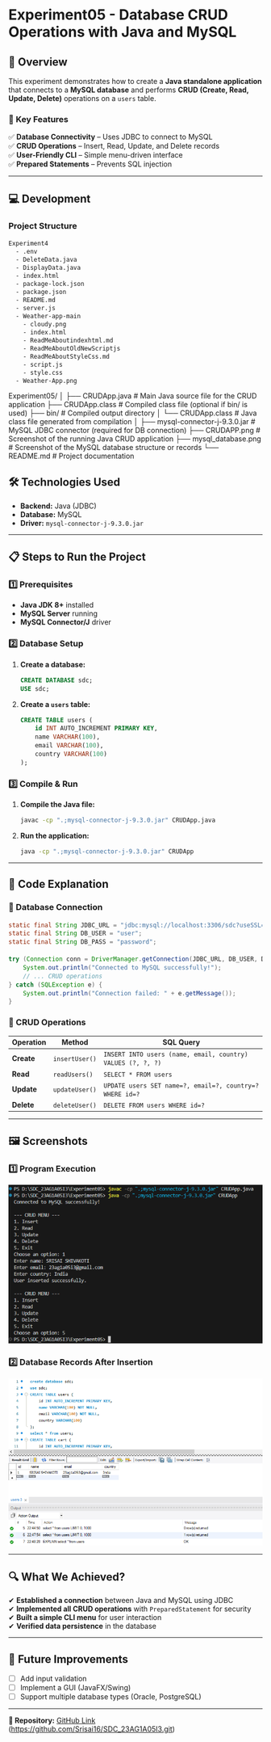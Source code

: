 # **Experiment05 - Database CRUD Operations with Java and MySQL**  

## **📌 Overview**  
This experiment demonstrates how to create a **Java standalone application** that connects to a **MySQL database** and performs **CRUD (Create, Read, Update, Delete)** operations on a `users` table.  

### **🔹 Key Features**  
✅ **Database Connectivity** – Uses JDBC to connect to MySQL  
✅ **CRUD Operations** – Insert, Read, Update, and Delete records  
✅ **User-Friendly CLI** – Simple menu-driven interface  
✅ **Prepared Statements** – Prevents SQL injection  

---

## 💻 Development
### Project Structure
```
Experiment4
  - .env
  - DeleteData.java
  - DisplayData.java
  - index.html
  - package-lock.json
  - package.json
  - README.md
  - server.js
  - Weather-app-main
    - cloudy.png
    - index.html
    - ReadMeAboutindexhtml.md
    - ReadMeAboutOldNewScriptjs
    - ReadMeAboutStyleCss.md
    - script.js
    - style.css
  - Weather-App.png
```

Experiment05/
│
├── CRUDApp.java                  # Main Java source file for the CRUD application
├── CRUDApp.class                 # Compiled class file (optional if bin/ is used)
├── bin/                          # Compiled output directory
│   └── CRUDApp.class             # Java class file generated from compilation
│
├── mysql-connector-j-9.3.0.jar   # MySQL JDBC connector (required for DB connection)
├── CRUDAPP.png                   # Screenshot of the running Java CRUD application
├── mysql_database.png            # Screenshot of the MySQL database structure or records
└── README.md                     # Project documentation

## **🛠️ Technologies Used**  
- **Backend:** Java (JDBC)  
- **Database:** MySQL  
- **Driver:** `mysql-connector-j-9.3.0.jar`  

---

## **📋 Steps to Run the Project**  

### **1️⃣ Prerequisites**  
- **Java JDK 8+** installed  
- **MySQL Server** running  
- **MySQL Connector/J** driver  

### **2️⃣ Database Setup**  
1. **Create a database:**  
   ```sql
   CREATE DATABASE sdc;
   USE sdc;
   ```
2. **Create a `users` table:**  
   ```sql
   CREATE TABLE users (
       id INT AUTO_INCREMENT PRIMARY KEY,
       name VARCHAR(100),
       email VARCHAR(100),
       country VARCHAR(100)
   );
   ```

### **3️⃣ Compile & Run**  
1. **Compile the Java file:**  
   ```bash
   javac -cp ".;mysql-connector-j-9.3.0.jar" CRUDApp.java
   ```
2. **Run the application:**  
   ```bash
   java -cp ".;mysql-connector-j-9.3.0.jar" CRUDApp
   ```

---

## **📝 Code Explanation**  

### **🔹 Database Connection**  
```java
static final String JDBC_URL = "jdbc:mysql://localhost:3306/sdc?useSSL=false&serverTimezone=UTC";
static final String DB_USER = "user";
static final String DB_PASS = "password";

try (Connection conn = DriverManager.getConnection(JDBC_URL, DB_USER, DB_PASS)) {
    System.out.println("Connected to MySQL successfully!");
    // ... CRUD operations
} catch (SQLException e) {
    System.out.println("Connection failed: " + e.getMessage());
}
```

### **🔹 CRUD Operations**  
| **Operation** | **Method** | **SQL Query** |  
|--------------|------------|--------------|  
| **Create** | `insertUser()` | `INSERT INTO users (name, email, country) VALUES (?, ?, ?)` |  
| **Read** | `readUsers()` | `SELECT * FROM users` |  
| **Update** | `updateUser()` | `UPDATE users SET name=?, email=?, country=? WHERE id=?` |  
| **Delete** | `deleteUser()` | `DELETE FROM users WHERE id=?` |  

---

## **🖼️ Screenshots**  

### **1️⃣ Program Execution**  
![CRUD Menu](CRUDAPP.png)  

### **2️⃣ Database Records After Insertion**  
![MySQL Records](mysql_database.png)  

---

## **🔍 What We Achieved?**  
✔ **Established a connection** between Java and MySQL using JDBC  
✔ **Implemented all CRUD operations** with `PreparedStatement` for security  
✔ **Built a simple CLI menu** for user interaction  
✔ **Verified data persistence** in the database  

---

## **🚀 Future Improvements**  
- [ ] Add input validation  
- [ ] Implement a GUI (JavaFX/Swing)  
- [ ] Support multiple database types (Oracle, PostgreSQL)  

---

**🔗 Repository:** [GitHub Link](#) (https://github.com/Srisai16/SDC_23AG1A05I3.git)  
